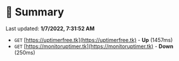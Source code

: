 # 📖 Summary
Last updated: **1/7/2022, 7:31:52 AM**

- `GET` [https://uptimerfree.tk](https://uptimerfree.tk) - **Up** (1457ms)
- `GET` [https://monitoruptimer.tk](https://monitoruptimer.tk) - **Down** (250ms)
